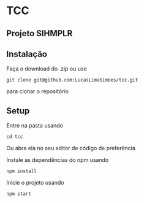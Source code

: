 # TCC
## Projeto SIHMPLR

## Instalação

Faça o download do .zip ou use
```shell
git clone git@github.com:LucasLimaSimoes/tcc.git
```
para clonar o repositório

## Setup

Entre na pasta usando
```shell
cd tcc
```
Ou abra ela no seu editor de código de preferência

Instale as dependências do npm usando
```shell
npm install
```

Inicie o projeto usando
```shell
npm start
```